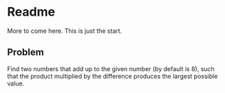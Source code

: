 #  Readme
More to come here. This is just the start.

## Problem
Find two numbers that add up to the given number (by default is 8), such that the product multiplied by the difference produces the largest possible value.

